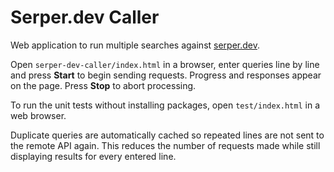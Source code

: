 # Serper.dev Caller

Web application to run multiple searches against [serper.dev](https://serper.dev).

Open `serper-dev-caller/index.html` in a browser, enter queries line by line and
press **Start** to begin sending requests. Progress and responses appear on the
page. Press **Stop** to abort processing.


To run the unit tests without installing packages, open `test/index.html` in a web browser.

Duplicate queries are automatically cached so repeated lines are not sent to the
remote API again. This reduces the number of requests made while still
displaying results for every entered line.
